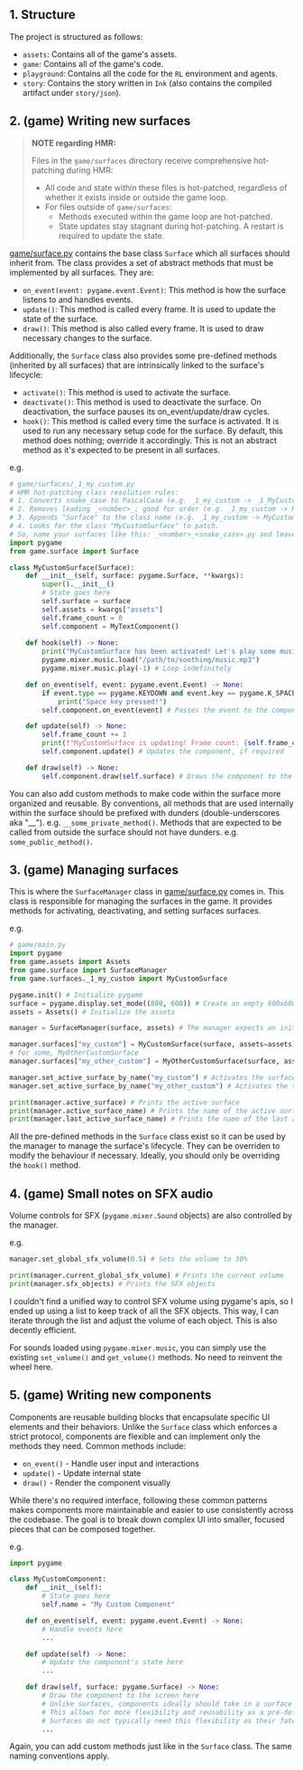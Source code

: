 ## 1. Structure

The project is structured as follows:

- `assets`: Contains all of the game's assets.
- `game`: Contains all of the game's code.
- `playground`: Contains all the code for the `RL` environment and agents.
- `story`: Contains the story written in `Ink` (also contains the compiled artifact under `story/json`).

## 2. (game) Writing new surfaces

> **NOTE regarding HMR:**
>
> Files in the `game/surfaces` directory receive comprehensive hot-patching during HMR:
> - All code and state within these files is hot-patched, regardless of whether it exists inside or outside the game loop.
> - For files outside of `game/surfaces`:
>   - Methods executed within the game loop are hot-patched.
>   - State updates stay stagnant during hot-patching. A restart is required to update the state.

[game/surface.py](game/surface.py) contains the base class `Surface` which all surfaces should inherit from. The class provides a set of abstract methods that must be implemented by all surfaces. They are:

- `on_event(event: pygame.event.Event)`: This method is how the surface listens to and handles events.
- `update()`: This method is called every frame. It is used to update the state of the surface.
- `draw()`: This method is also called every frame. It is used to draw necessary changes to the surface.

Additionally, the `Surface` class also provides some pre-defined methods (inherited by all surfaces) that are intrinsically linked to the surface's lifecycle:

- `activate()`: This method is used to activate the surface.
- `deactivate()`: This method is used to deactivate the surface. On deactivation, the surface pauses its on_event/update/draw cycles.
- `hook()`: This method is called every time the surface is activated. It is used to run any necessary setup code for the surface. By default, this method does nothing; override it accordingly. This is not an abstract method as it's expected to be present in all surfaces.

e.g.

```python
# game/surfaces/_1_my_custom.py
# HMR hot-patching class resolution rules:
# 1. Converts snake_case to PascalCase (e.g. _1_my_custom -> _1_MyCustom)
# 2. Removes leading _<number>_; good for order (e.g. _1_my_custom -> MyCustom)
# 3. Appends "Surface" to the class name (e.g. _1_my_custom -> MyCustomSurface)
# 4. Looks for the class "MyCustomSurface" to patch.
# So, name your surfaces like this: _<number>_<snake_case>.py and leave the rest to the parser magic.
import pygame
from game.surface import Surface

class MyCustomSurface(Surface):
    def __init__(self, surface: pygame.Surface, **kwargs):
        super().__init__()
        # State goes here
        self.surface = surface
        self.assets = kwargs["assets"]
        self.frame_count = 0
        self.component = MyTextComponent()
    
    def hook(self) -> None:
        print("MyCustomSurface has been activated! Let's play some music!")
        pygame.mixer.music.load("/path/to/soothing/music.mp3")
        pygame.mixer.music.play(-1) # Loop indefinitely

    def on_event(self, event: pygame.event.Event) -> None:
        if event.type == pygame.KEYDOWN and event.key == pygame.K_SPACE:
            print("Space key pressed!")
        self.component.on_event(event) # Passes the event to the component, if required

    def update(self) -> None:
        self.frame_count += 1
        print(f"MyCustomSurface is updating! Frame count: {self.frame_count}")
        self.component.update() # Updates the component, if required

    def draw(self) -> None:
        self.component.draw(self.surface) # Draws the component to the surface, if required
```

You can also add custom methods to make code within the surface more organized and reusable. By conventions, all methods that are used internally within the surface should be prefixed with dunders (double-underscores aka "__"). e.g. `__some_private_method()`. Methods that are expected to be called from outside the surface should not have dunders. e.g. `some_public_method()`.

## 3. (game) Managing surfaces

This is where the `SurfaceManager` class in [game/surface.py](game/surface.py) comes in. This class is responsible for managing the surfaces in the game. It provides methods for activating, deactivating, and setting surfaces surfaces.

e.g.

```python
# game/main.py
import pygame
from game.assets import Assets
from game.surface import SurfaceManager
from game.surfaces._1_my_custom import MyCustomSurface

pygame.init() # Initialize pygame
surface = pygame.display.set_mode((800, 600)) # Create an empty 800x600 surface
assets = Assets() # Initialize the assets

manager = SurfaceManager(surface, assets) # The manager expects an initialized surface and assets

manager.surfaces["my_custom"] = MyCustomSurface(surface, assets=assets) # Add the surface to the manager
# for some, MyOtherCustomSurface
manager.surfaces["my_other_custom"] = MyOtherCustomSurface(surface, assets=assets) # Add the surface to the manager

manager.set_active_surface_by_name("my_custom") # Activates the surface
manager.set_active_surface_by_name("my_other_custom") # Activates the surface, and at the same time deactivates "my_custom"

print(manager.active_surface) # Prints the active surface
print(manager.active_surface_name) # Prints the name of the active surface
print(manager.last_active_surface_name) # Prints the name of the last active surface
```

All the pre-defined methods in the `Surface` class exist so it can be used by the manager to manage the surface's lifecycle. They can be overriden to modify the behaviour if necessary. Ideally, you should only be overriding the `hook()` method.

## 4. (game) Small notes on SFX audio

Volume controls for SFX (`pygame.mixer.Sound` objects) are also controlled by the manager. 

e.g.

```python
manager.set_global_sfx_volume(0.5) # Sets the volume to 50%

print(manager.current_global_sfx_volume) # Prints the current volume
print(manager.sfx_objects) # Prints the SFX objects
```

I couldn't find a unified way to control SFX volume using pygame's apis, so I ended up using a list to keep track of all the SFX objects. This way, I can iterate through the list and adjust the volume of each object. This is also decently efficient.

For sounds loaded using `pygame.mixer.music`, you can simply use the existing `set_volume()` and `get_volume()` methods. No need to reinvent the wheel here.

## 5. (game) Writing new components

Components are reusable building blocks that encapsulate specific UI elements and their behaviors. Unlike the `Surface` class which enforces a strict protocol, components are flexible and can implement only the methods they need. Common methods include:

- `on_event()` - Handle user input and interactions
- `update()` - Update internal state 
- `draw()` - Render the component visually

While there's no required interface, following these common patterns makes components more maintainable and easier to use consistently across the codebase. The goal is to break down complex UI into smaller, focused pieces that can be composed together.

e.g.

```python
import pygame

class MyCustomComponent:
    def __init__(self):
        # State goes here
        self.name = "My Custom Component"

    def on_event(self, event: pygame.event.Event) -> None:
        # Handle events here
        ...

    def update(self) -> None:
        # Update the component's state here
        ...

    def draw(self, surface: pygame.Surface) -> None:
        # Draw the component to the screen here
        # Unlike surfaces, components ideally should take in a surface parameter in the draw method only
        # This allows for more flexibility and reusability as a pre-defined component can be drawn on any surface
        # Surfaces do not typically need this flexibility as their fate is set in stone at the beginning of the program :)
        ...
```

Again, you can add custom methods just like in the `Surface` class. The same naming conventions apply.
